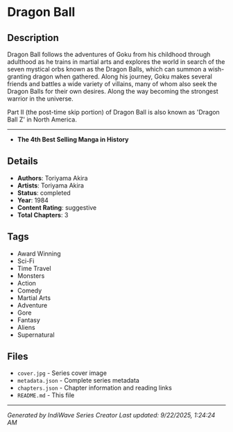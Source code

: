 # Dragon Ball

## Description
Dragon Ball follows the adventures of Goku from his childhood through adulthood as he trains in martial arts and explores the world in search of the seven mystical orbs known as the Dragon Balls, which can summon a wish-granting dragon when gathered. Along his journey, Goku makes several friends and battles a wide variety of villains, many of whom also seek the Dragon Balls for their own desires. Along the way becoming the strongest warrior in the universe.

Part II (the post-time skip portion) of Dragon Ball is also known as 'Dragon Ball Z' in North America.

---

- **The 4th Best Selling Manga in History**

## Details
- **Authors**: Toriyama Akira
- **Artists**: Toriyama Akira
- **Status**: completed
- **Year**: 1984
- **Content Rating**: suggestive
- **Total Chapters**: 3

## Tags
- Award Winning
- Sci-Fi
- Time Travel
- Monsters
- Action
- Comedy
- Martial Arts
- Adventure
- Gore
- Fantasy
- Aliens
- Supernatural

## Files
- `cover.jpg` - Series cover image
- `metadata.json` - Complete series metadata
- `chapters.json` - Chapter information and reading links
- `README.md` - This file

---
*Generated by IndiWave Series Creator*
*Last updated: 9/22/2025, 1:24:24 AM*
